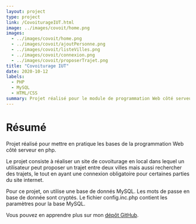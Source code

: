```yaml
---
layout: project
type: project
link: /CovoiturageIUT.html
image: ../images/covoit/home.png
images:
  - ../images/covoit/home.png
  - ../images/covoit/ajoutPersonne.png
  - ../images/covoit/listeVilles.png
  - ../images/covoit/connexion.png
  - ../images/covoit/proposerTrajet.png
title: "Covoiturage IUT"
date: 2020-10-12
labels:
  - PHP
  - MySQL
  - HTML/CSS
summary: Projet réalisé pour le module de programmation Web côté serveur de mon DUT Informatique.
---
```


# Résumé

Projet réalisé pour mettre en pratique les bases de la programmation Web côté serveur en php. 

Le projet consiste à réaliser un site de covoiturage en local dans lequel un utilisateur peut proposer un trajet entre deux villes mais aussi rechercher des trajets, le tout en ayant une connexion obligatoire pour certaines parties du site internet.

Pour ce projet, on utilise une base de donnés MySQL. Les mots de passe en base de donnée sont cryptés. Le fichier config.inc.php contient les paramètres pour la base MySQL.

Vous pouvez en apprendre plus sur mon [dépôt GitHub](http://GitHub.com/jeanlrnt/Covoiturage_IUT).
